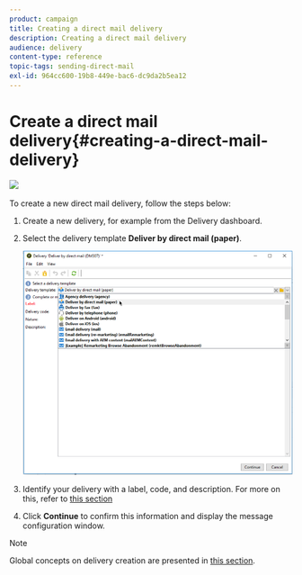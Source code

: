 ```yaml
---
product: campaign
title: Creating a direct mail delivery
description: Creating a direct mail delivery
audience: delivery
content-type: reference
topic-tags: sending-direct-mail
exl-id: 964cc600-19b8-449e-bac6-dc9da2b5ea12
---
```

# Create a direct mail delivery{#creating-a-direct-mail-delivery}

![](../../assets/common.svg)

To create a new direct mail delivery, follow the steps below:

1. Create a new delivery, for example from the Delivery dashboard.
1. Select the delivery template **Deliver by direct mail (paper)**.

   ![](../assets/direct_mail.png)

1. Identify your delivery with a label, code, and description. For more on this, refer to [this section](../steps-create-and-identify-the-delivery.md#identifying-the-delivery)
1. Click **Continue** to confirm this information and display the message configuration window.


>[!NOTE]
>
>Global concepts on delivery creation are presented in [this section](../communication-channels.md).